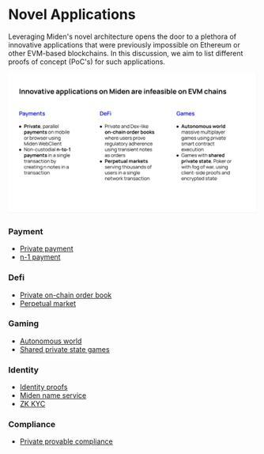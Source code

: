 # Novel Applications

Leveraging Miden's novel architecture opens the door to a plethora of innovative applications that were previously impossible on Ethereum or other EVM-based blockchains. In this discussion, we aim to list different proofs of concept (PoC's) for such applications.

![Novel applications](../assets/images/novel_ideas.jpeg)

### Payment

- [Private payment](./payment/private_payment.md)
- [n-1 payment]()

### Defi

- [Private on-chain order book](https://github.com/0xPolygonMiden/examples/discussions/138)
- [Perpetual market]()

### Gaming

- [Autonomous world]()
- [Shared private state games]()

### Identity

- [Identity proofs]()
- [Miden name service]()
- [ZK KYC]()

### Compliance

- [Private provable compliance]()
